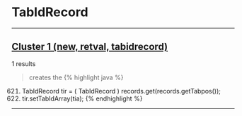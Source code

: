 # TabIdRecord

***

## [Cluster 1 (new, retval, tabidrecord)](./1)
1 results
> creates the 
{% highlight java %}
621. TabIdRecord tir = ( TabIdRecord ) records.get(records.getTabpos());
627. tir.setTabIdArray(tia);
{% endhighlight %}

***

